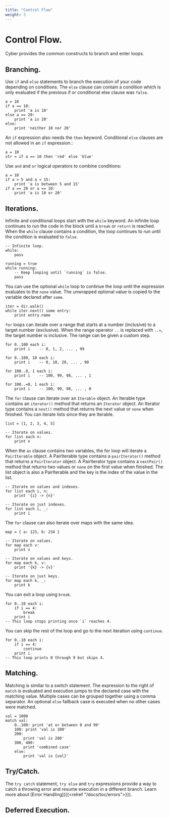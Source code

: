 ```yaml
---
title: "Control Flow"
weight: 3
---
```


# Control Flow.
Cyber provides the common constructs to branch and enter loops.

## Branching.
Use `if` and `else` statements to branch the execution of your code depending on conditions. The `else` clause can contain a condition which is only evaluated if the previous if or conditional else clause was `false`. 
```cy
a = 10
if a == 10:
    print 'a is 10'
else a == 20:
    print 'a is 20'
else:
    print 'neither 10 nor 20'
```
An `if` expression also needs the `then` keyword. Conditional `else` clauses are not allowed in an `if` expression.:
```cy
a = 10
str = if a == 10 then 'red' else 'blue'
```
Use `and` and `or` logical operators to combine conditions:
```cy
a = 10
if a > 5 and a < 15:
    print 'a is between 5 and 15'
if a == 20 or a == 10: 
    print 'a is 10 or 20'
```

## Iterations.
Infinite and conditional loops start with the `while` keyword. An infinite loop continues to run the code in the block until a `break` or `return` is reached.
When the `while` clause contains a condition, the loop continues to run until the condition is evaluated to `false`.
```cy
-- Infinite loop.
while:
    pass

running = true
while running:
    -- Keep looping until `running` is false.
    pass
```

You can use the optional `while` loop to continue the loop until the expression evaluates to the `none` value. The unwrapped optional value is copied to the variable declared after `some`.
```cy
iter = dir.walk()
while iter.next() some entry:
    print entry.name
```

`for` loops can iterate over a range that starts at a number (inclusive) to a target number (exclusive). When the range operator `..` is replaced with `..=`, the target number is inclusive. The range can be given a custom step.
```cy
for 0..100 each i:
    print i    -- 0, 1, 2, ... , 99

for 0..100, 10 each i:
    print i    -- 0, 10, 20, ... , 90

for 100..0, 1 each i:
    print i    -- 100, 99, 98, ... , 1

for 100..=0, 1 each i:
    print i    -- 100, 99, 98, ... , 0
```
The `for` clause can iterate over an `Iterable` object. An Iterable type contains an `iterator()` method that returns an `Iterator` object. An Iterator type contains a `next()` method that returns the next value or `none` when finished.
You can iterate lists since they are Iterable.
```cy
list = [1, 2, 3, 4, 5]

-- Iterate on values.
for list each n:
    print n
```
When the `as` clause contains two variables, the for loop will iterate a `PairIterable` object. A PairIterable type contains a `pairIterator()` method that returns a `PairIterator` object. A PairIterator type contains a `nextPair()` method that returns two values or `none` on the first value when finished. 
The list object is also a PairIterable and the key is the index of the value in the list.
```cy
-- Iterate on values and indexes.
for list each i, n:
    print '{i} -> {n}'

-- Iterate on just indexes.
for list each i, _:
    print i 
```
The `for` clause can also iterate over maps with the same idea.
```cy
map = { a: 123, b: 234 }

-- Iterate on values.
for map each v:
    print v

-- Iterate on values and keys.
for map each k, v:
    print '{k} -> {v}'

-- Iterate on just keys.
for map each k, _:
    print k
```

You can exit a loop using `break`.
```cy
for 0..10 each i:
    if i == 4:
        break
    print i
-- This loop stops printing once `i` reaches 4.
```
You can skip the rest of the loop and go to the next iteration using `continue`.
```cy
for 0..10 each i:
    if i == 4:
        continue
    print i
-- This loop prints 0 through 9 but skips 4.
```

## Matching.
Matching is similar to a switch statement. The expression to the right of `match` is evaluated and execution jumps to the declared case with the matching value. Multiple cases can be grouped together using a comma separator. An optional `else` fallback case is executed when no other cases were matched.
```cy
val = 1000
match val:
    0..100: print 'at or between 0 and 99'
    100: print 'val is 100'
    200:
        print 'val is 200'
    300, 400:
        print 'combined case'
    else:
        print 'val is {val}'
```

## Try/Catch.
The `try catch` statement, `try else` and `try` expressions provide a way to catch a throwing error and resume execution in a different branch. Learn more about [Error Handling]({{<relref "/docs/toc/errors">}}).

## Deferred Execution.